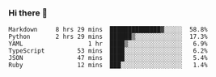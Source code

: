 ### Hi there 👋



```text
Markdown     8 hrs 29 mins  ██████████████▓░░░░░  58.8%
Python       2 hrs 29 mins  ██████▒░░░░░░░░░░░░░  17.3%
YAML                  1 hr  ████▒░░░░░░░░░░░░░░░   6.9%
TypeScript         53 mins  ████░░░░░░░░░░░░░░░░   6.2%
JSON               47 mins  ████░░░░░░░░░░░░░░░░   5.4%
Ruby               12 mins  ███░░░░░░░░░░░░░░░░░   1.4%
```


<!--
**blockmood/blockmood** is a ✨ _special_ ✨ repository because its `README.md` (this file) appears on your GitHub profile.

Here are some ideas to get you started:

- 🔭 I’m currently working on ...
- 🌱 I’m currently learning ...
- 👯 I’m looking to collaborate on ...
- 🤔 I’m looking for help with ...
- 💬 Ask me about ...
- 📫 How to reach me: ...
- 😄 Pronouns: ...
- ⚡ Fun fact: ...
-->
